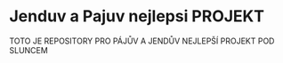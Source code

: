 # Jenduv a Pajuv nejlepsi PROJEKT

TOTO JE REPOSITORY PRO PÁJŮV A JENDŮV NEJLEPŠÍ PROJEKT POD SLUNCEM
